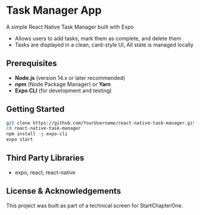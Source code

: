# Task Manager App

A simple React Native Task Manager built with Expo
- Allows users to add tasks, mark them as complete, and delete them
- Tasks are displayed in a clean, card-style UI, All state is managed locally

## Prerequisites
- **Node.js** (version 14.x or later recommended)
- **npm** (Node Package Manager) or **Yarn**
- **Expo CLI** (for development and testing)

## Getting Started
  ```bash
  git clone https://github.com/YourUsername/react-native-task-manager.git
  cd react-native-task-manager
  npm install -g expo-cli
  expo start
  ```

## Third Party Libraries
- expo, react, react-native

## License & Acknowledgements
This project was built as part of a technical screen for StartChapterOne.
